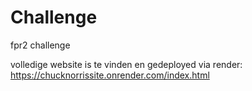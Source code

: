 # Challenge
fpr2 challenge

volledige website is te vinden en gedeployed via render:
https://chucknorrissite.onrender.com/index.html
